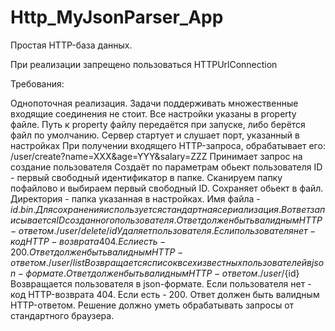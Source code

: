 # Http_MyJsonParser_App
Простая HTTP-база данных.

При реализации запрещено пользоваться HTTPUrlConnection

Требования:

Однопоточная реализация. Задачи поддерживать множественные входящие соединения не стоит.
Все настройки указаны в property файле.
Путь к property файлу передаётся при запуске, либо берётся файл по умолчанию.
Сервер стартует и слушает порт, указанный в настройках
При получении входящего HTTP-запроса, обрабатывает его:
/user/create?name=XXX&age=YYY&salary=ZZZ
Принимает запрос на создание пользователя
Создаёт по параметрам обьект пользователя
ID - первый свободный идентификатор в папке. Сканируем папку пофайлово и выбираем первый свободный ID.
Сохраняет обьект в файл. Директория - папка указанная в настройках. Имя файла - ${id}.bin. Для сохранения используется стандартная сериализация.
В ответ записывается ID созданного пользователя.
Ответ должен быть валидным HTTP-ответом.
/user/delete/id
Удаляет пользователя.
Если пользователя нет - код HTTP-возврата 404. Если есть - 200.
Ответ должен быть валидным HTTP-ответом.
/user/list
Возвращается список всех известных пользователей в json-формате.
Ответ должен быть валидным HTTP-ответом.
/user/${id}
Возвращается пользователя в json-формате.
Если пользователя нет - код HTTP-возврата 404. Если есть - 200.
Ответ должен быть валидным HTTP-ответом.
Решение должно уметь обрабатывать запросы от стандартного браузера.